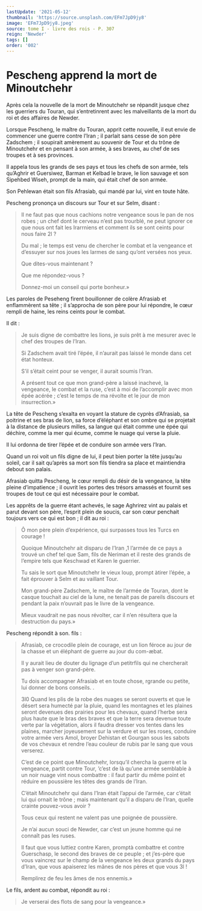 ```yaml
---
lastUpdate: '2021-05-12'
thumbnail: 'https://source.unsplash.com/EFm7JpD9jy8'
image: 'EFm7JpD9jy8.jpeg'
source: tome I - livre des rois - P. 307
reign: 'Newder'
tags: []
order: '002'
---
```


# Pescheng apprend la mort de Minoutchehr

Après cela la nouvelle de la mort de Minoutchehr se répandit jusque chez les guerriers du Touran, qui s’entretinrent avec les malveillants de la mort du roi et des affaires de Newder.

Lorsque Pescheng, le maître du Touran, apprit cette nouvelle, il eut envie de commencer une guerre contre l’Iran ; il parlait sans cesse de son père Zadschem ; il soupirait amèrement au souvenir de Tour et du trône de Minoutchehr et en pensant à son armée, à ses braves, au chef de ses troupes et à ses provinces.

Il appela tous les grands de ses pays et tous les chefs de son armée, tels qu’Aghrir et Guersiwez, Barman et Kelbad le brave, le lion sauvage et son Sipehbed Wiseh, prompt de la main, qui était chef de son armée.

Son Pehlewan était son fils Afrasiab, qui mandé par lui, vint en toute hâte.

Pescheng prononça un discours sur Tour et sur Selm, disant :

> Il ne faut pas que nous cachions notre vengeance sous le pan de nos robes ; un chef dont le cerveau n’est pas trourblé, ne peut ignorer ce que nous ont fait les Irarrniens et comment ils se sont ceints pour nous faire 2l ?
>
> Du mal ; le temps est venu de chercher le combat et la vengeance et d’essuyer sur nos joues les larmes de sang qu’ont versées nos yeux.
>
> Que dites-vous maintenant ?
>
> Que me répondez-vous ?
>
> Donnez-moi un conseil qui porte bonheur.»

Les paroles de Peseheng firent bouillonner de colère Afrasiab et enflammèrent sa tête ; il s’approcha de son père pour lui répondre, le cœur rempli de haine, les reins ceints pour le combat.

Il dit :

> Je suis digne de combattre les lions, je suis prêt à me mesurer avec le chef des troupes de l’Iran.
>
> Si Zadschem avait tiré l’épée, il n’aurait pas laissé le monde dans cet état honteux.
>
> S’il s’était ceint pour se venger, il aurait soumis l’Iran.
>
> A présent tout ce que mon grand-père a laissé inachevé, la vengeance, le combat et la ruse, c’est à moi de l’accomplir avec mon épée acérée ; c’est le temps de ma révolte et le jour de mon insurrection.»

La tête de Pescheng s’exalta en voyant la stature de cyprès d’Afrasiab, sa poitrine et ses bras de lion, sa force d’éléphant et son ombre qui se projetait à la distance de plusieurs milles, sa langue qui était comme une épée qui déchire, comme la mer qui écume, comme le nuage qui verse la pluie.

Il lui ordonna de tirer l’épée et de conduire son armée vers l’Iran.

Quand un roi voit un fils digne de lui, il peut bien porter la tête jusqu’au soleil, car il sait qu’après sa mort son fils tiendra sa place et maintiendra debout son palais.

Afrasiab quitta Pescheng, le cœur rempli du désir de la vengeance, la tête pleine d’impatience ; il ouvrit les portes des trésors amassés et fournit ses troupes de tout ce qui est nécessaire pour le combat.

Les apprêts de la guerre étant achevés, le sage Aghrirez vint au palais et parut devant son père, l’esprit plein de soucis, car son cœur penchait toujours vers ce qui est bon ; il dit au roi :

> Ô mon père plein d’expérience, qui surpasses tous les Turcs en courage !
>
> Quoique Minoutchehr ait disparu de l’Iran ,1 l’armée de ce pays a trouvé un chef tel que Sam, fils de Neriman et il reste des grands de l’empire tels que Keschwad et Karen le guerrier.
>
> Tu sais le sort que Minoutchehr le vieux loup, prompt àtirer l’épée, a fait éprouver à Selm et au vaillant Tour.
>
> Mon grand-père Zadschem, le maître de l’armée de Touran, dont le casque touchait au ciel de la lune, ne tenait pas de pareils discours et pendant la paix n’ouvrait pas le livre de la vengeance.
>
> Mieux vaudrait ne pas nous révolter, car il n’en résultera que la destruction du pays.»

Pescheng répondit à son. fils :

> Afrasiab, ce crocodile plein de courage, est un lion féroce au jour de la chasse et un éléphant de guerre au jour du com-æbat.
>
> Il y aurait lieu de douter du lignage d’un petitrfils qui ne chercherait pas à venger son grand-père.
>
> Tu dois accompagner Afrasiab et en toute chose, rgrande ou petite, lui donner de bons conseils. .
>
> 3l0 Quand les plis de la robe des nuages se seront ouverts et que le désert sera humecté par la pluie, quand les montagnes et les plaines seront devenues des prairies pour les chevaux, quand l’herbe sera plus haute que le bras des braves et que la terre sera devenue toute verte par la végétation, alors il faudra dresser vos tentes dans les plaines, marcher joyeusement sur la verdure et sur les roses, conduire votre armée vers Amol, broyer Dehistan et Gourgan sous les sabots de vos chevaux et rendre l’eau couleur de rubis par le sang que vous verserez.
>
> C’est de ce point que Minoutchehr, lorsqu’il chercha la guerre et la vengeance, partit contre Tour, ’c’est de là qu’une armée semblable à un noir nuage vint nous combattre : il faut partir du même point et réduire en poussière les têtes des grands de l’Iran.
>
> C’était Minoutchehr qui dans l’Iran était l’appui de l’armée, car c’était lui qui ornait le trône ; mais maintenant qu’il a disparu de l’Iran, quelle crainte pouvez-vous avoir ?
>
> Tous ceux qui restent ne valent pas une poignée de poussière.
>
> Je n’ai aucun souci de Newder, car c’est un jeune homme qui ne connaît pas les ruses.
>
> Il faut que vous luttiez contre Karen, promptà combattre et contre Guerschasp, le second des braves de ce peuple ; et j’es-père que vous vaincrez sur le champ de la vengeance les deux grands du pays d’Iran, que vous apaiserez les mânes de nos pères et que vous 3l !
>
> Remplirez de feu les âmes de nos ennemis.»

Le fils, ardent au combat, répondit au roi :

> Je verserai des flots de sang pour la vengeance.»

